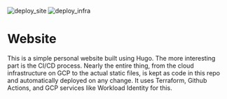 ![deploy_site](https://github.com/roydejesus1031/website/actions/workflows/deploy-website.yml/badge.svg)
![deploy_infra](https://github.com/roydejesus1031/website/actions/workflows/deploy-infra.yml/badge.svg)

# Website

This is a simple personal website built using Hugo. The more interesting part is the CI/CD process. Nearly the entire thing, from the cloud infrastructure on GCP to the actual static files, is kept as code in this repo and automatically deployed on any change. It uses Terraform, Github Actions, and GCP services like Workload Identity for this.
